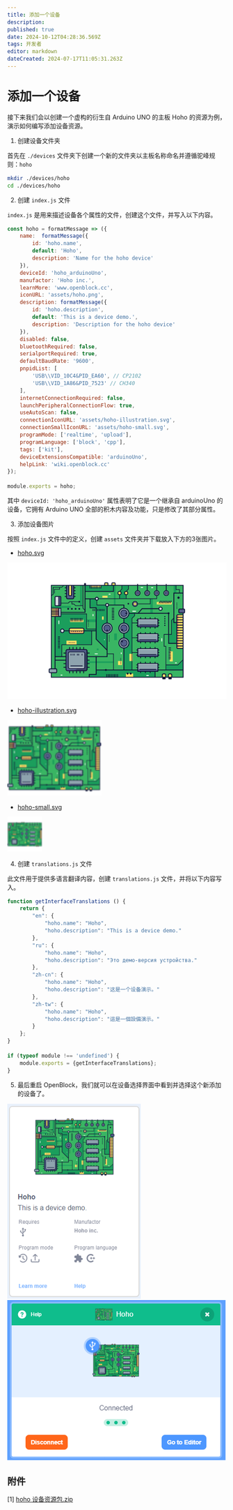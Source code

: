 ```yaml
---
title: 添加一个设备
description: 
published: true
date: 2024-10-12T04:28:36.569Z
tags: 开发者
editor: markdown
dateCreated: 2024-07-17T11:05:31.263Z
---
```


# 添加一个设备

接下来我们会以创建一个虚构的衍生自 Arduino UNO 的主板 Hoho 的资源为例，演示如何编写添加设备资源。

1. 创建设备文件夹

首先在 `./devices` 文件夹下创建一个新的文件夹以主板名称命名并遵循驼峰规则：`hoho`

```bash
mkdir ./devices/hoho
cd ./devices/hoho
```

2. 创建 `index.js` 文件

`index.js` 是用来描述设备各个属性的文件，创建这个文件，并写入以下内容。

```js
const hoho = formatMessage => ({
    name:  formatMessage({
        id: 'hoho.name',
        default: 'Hoho',
        description: 'Name for the hoho device'
    }),
    deviceId: 'hoho_arduinoUno',
    manufactor: 'Hoho inc.',
    learnMore: 'www.openblock.cc',
    iconURL: 'assets/hoho.png',
    description: formatMessage({
        id: 'hoho.description',
        default: 'This is a device demo.',
        description: 'Description for the hoho device'
    }),
    disabled: false,
    bluetoothRequired: false,
    serialportRequired: true,
    defaultBaudRate: '9600',
    pnpidList: [
        'USB\\VID_10C4&PID_EA60', // CP2102
        'USB\\VID_1A86&PID_7523' // CH340
    ],
    internetConnectionRequired: false,
    launchPeripheralConnectionFlow: true,
    useAutoScan: false,
    connectionIconURL: 'assets/hoho-illustration.svg',
    connectionSmallIconURL: 'assets/hoho-small.svg',
    programMode: ['realtime', 'upload'],
    programLanguage: ['block', 'cpp'],
    tags: ['kit'],
    deviceExtensionsCompatible: 'arduinoUno',
    helpLink: 'wiki.openblock.cc'
});

module.exports = hoho;
```

其中 `deviceId: 'hoho_arduinoUno'` 属性表明了它是一个继承自 arduinoUno 的设备，它拥有 Arduino UNO 全部的积木内容及功能，只是修改了其部分属性。

3. 添加设备图片

按照 `index.js` 文件中的定义，创建 `assets` 文件夹并下载放入下方的3张图片。

- [hoho.svg](/developer-guide/plugin-development/add-a-device/hoho.png)

![hoho.png](/developer-guide/plugin-development/add-a-device/hoho.png)

- [hoho-illustration.svg](/developer-guide/plugin-development/add-a-device/hoho-illustration.svg)

![hoho.png](/developer-guide/plugin-development/add-a-device/hoho-illustration.svg)

- [hoho-small.svg](/developer-guide/plugin-development/add-a-device/hoho-small.svg)

![hoho.png](/developer-guide/plugin-development/add-a-device/hoho-small.svg)

4. 创建 `translations.js` 文件

此文件用于提供多语言翻译内容，创建 `translations.js` 文件，并将以下内容写入。

```js
function getInterfaceTranslations () {
    return {
        "en": {
            "hoho.name": "Hoho",
            "hoho.description": "This is a device demo."
        },
        "ru": {
            "hoho.name": "Hoho",
            "hoho.description": "Это демо-версия устройства."
        },
        "zh-cn": {
            "hoho.name": "Hoho",
            "hoho.description": "这是一个设备演示。"
        },
        "zh-tw": {
            "hoho.name": "Hoho",
            "hoho.description": "這是一個設備演示。"
        }
    };
}

if (typeof module !== 'undefined') {
    module.exports = {getInterfaceTranslations};
}
```

5. 最后重启 OpenBlock，我们就可以在设备选择界面中看到并选择这个新添加的设备了。

![demodevoceselection.png](/developer-guide/plugin-development/add-a-device/demodevoceselection.png)
![demodeviceconnected.png](/developer-guide/plugin-development/add-a-device/demodeviceconnected.png)

## 附件

[1] [hoho 设备资源包.zip](/developer-guide/plugin-development/add-a-device/hoho.zip)
